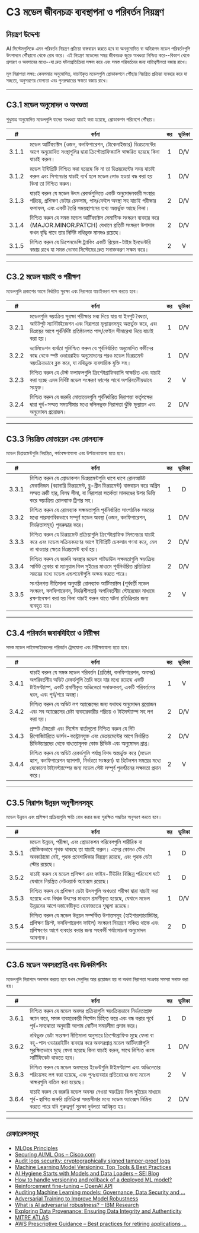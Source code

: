# C3 মডেল জীবনচক্র ব্যবস্থাপনা ও পরিবর্তন নিয়ন্ত্রণ

## নিয়ন্ত্রণ উদ্দেশ্য

AI সিস্টেমগুলিকে এমন পরিবর্তন নিয়ন্ত্রণ প্রক্রিয়া বাস্তবায়ন করতে হবে যা অননুমোদিত বা অনিরাপদ মডেল পরিবর্তনগুলি উৎপাদনে পৌঁছানো থেকে রোধ করে। এই নিয়ন্ত্রণ মডেলের সমগ্র জীবনচক্র জুড়ে অখণ্ডতা নিশ্চিত করে--বিকাশ থেকে প্রসারণ ও অবসানের মধ্যে--যা দ্রুত ঘটনাপ্রতিক্রিয়া সক্ষম করে এবং সমস্ত পরিবর্তনের জন্য দায়িত্বশীলতা বজায় রাখে।

মূল নিরাপত্তা লক্ষ্য: কেবলমাত্র অনুমোদিত, যাচাইকৃত মডেলগুলি প্রোডাকশনে পৌঁছায় নিয়ন্ত্রিত প্রক্রিয়া ব্যবহার করে যা সচ্ছতা, অনুসরণের যোগ্যতা এবং পুনরুদ্ধারের ক্ষমতা বজায় রাখে।

---

## C3.1 মডেল অনুমোদন ও অখণ্ডতা

শুধুমাত্র অনুমোদিত মডেলগুলি যাদের অখণ্ডতা যাচাই করা হয়েছে, প্রোডাকশন পরিবেশে পৌঁছায়।

|   #   | বর্ণনা                                                                                                                                                                                      | স্তর | ভূমিকা |
| :---: | ------------------------------------------------------------------------------------------------------------------------------------------------------------------------------------------- | :--: | :----: |
| 3.1.1 | মডেল আর্টিফ্যাক্টস (ওজন, কনফিগারেশন, টোকেনাইজার) ডিপ্লয়মেন্টের আগে অনুমোদিত সংস্থাগুলির দ্বারা ক্রিপ্টোগ্রাফিক্যালি স্বাক্ষরিত হয়েছে কিনা যাচাই করুন।                                     |  1   |  D/V   |
| 3.1.2 | মডেল ইন্টিগ্রিটি নিশ্চিত করা হয়েছে কি না তা ডিপ্লয়মেন্টের সময় যাচাই করুন এবং সিগনেচার যাচাই ব্যর্থ হলে মডেল লোড হওয়া বন্ধ করা হয় কিনা তা নিশ্চিত করুন।                                 |  1   |  D/V   |
| 3.1.3 | যাচাই করুন যে মডেল উৎস রেকর্ডগুলিতে একটি অনুমোদনকারী সংস্থার পরিচয়, প্রশিক্ষণ ডেটার চেকসাম, পাস/ফেইল অবস্থা সহ যাচাই পরীক্ষার ফলাফল, এবং একটি তৈরি সময়স্থাপনের তথ্য অন্তর্ভুক্ত আছে কিনা। |  2   |  D/V   |
| 3.1.4 | নিশ্চিত করুন যে সমস্ত মডেল আর্টিফ্যাক্টস সেমান্টিক সংস্করণ ব্যবহার করে (MAJOR.MINOR.PATCH) যেখানে প্রতিটি সংস্করণ উপাদান কখন বৃদ্ধি পাবে তার নির্দিষ্ট নথিভুক্ত মানদণ্ড রয়েছে।             |  2   |  D/V   |
| 3.1.5 | নিশ্চিত করুন যে ডিপেনডেন্সি ট্র্যাকিং একটি রিয়েল-টাইম ইনভেন্টরি বজায় রাখে যা সমস্ত ভোক্তা সিস্টেমের দ্রুত সনাক্তকরণ সক্ষম করে।                                                            |  2   |   V    |

---

## C3.2 মডেল যাচাই ও পরীক্ষণ

মডেলগুলি প্রকাশের আগে নির্ধারিত সুরক্ষা এবং নিরাপত্তা যাচাইকরণ পাস করতে হবে।

|   #   | বর্ণনা                                                                                                                                                                                                                        | স্তর | ভূমিকা |
| :---: | ----------------------------------------------------------------------------------------------------------------------------------------------------------------------------------------------------------------------------- | :--: | :----: |
| 3.2.1 | মডেলগুলি স্বয়ংক্রিয় সুরক্ষা পরীক্ষার মধ্য দিয়ে যায় যা ইনপুট বৈধতা, আউটপুট স্যানিটাইজেশন এবং নিরাপত্তা মূল্যায়নসমূহ অন্তর্ভুক্ত করে, এবং ডিপ্লয়ের আগে পূর্বনির্দিষ্ট প্রতিষ্ঠানগত পাস/ফেইল সীমারেখা নিয়ে যাচাই করা হয়। |  1   |  D/V   |
| 3.2.2 | ভ্যালিডেশন ব্যর্থতা সুনিশ্চিত করুন যে পূর্বনির্ধারিত অনুমোদিত কর্মীদের কাছ থেকে স্পষ্ট ওভাররাইড অনুমোদনের পরও মডেল ডিপ্লয়মেন্ট স্বয়ংক্রিয়ভাবে ব্লক করে, যা নথিভুক্ত ব্যবসায়িক যুক্তি সহ।                                  |  1   |  D/V   |
| 3.2.3 | নিশ্চিত করুন যে টেস্ট ফলাফলগুলি ক্রিপ্টোগ্রাফিক্যালি স্বাক্ষরিত এবং যাচাই করা হচ্ছে এমন নির্দিষ্ট মডেল সংস্করণ হ্যাশের সাথে অপরিবর্তনীয়ভাবে সংযুক্ত।                                                                         |  2   |   V    |
| 3.2.4 | নিশ্চিত করুন যে জরুরি মোতায়েনগুলি পূর্বনির্ধারিত নিরাপত্তা কর্তৃপক্ষের দ্বারা পূর্ব-সম্মত সময়সীমার মধ্যে দলিলভুক্ত নিরাপত্তা ঝুঁকি মূল্যায়ন এবং অনুমোদন প্রয়োজন।                                                          |  2   |  D/V   |

---

## C3.3 নিয়ন্ত্রিত মোতায়েন এবং রোলব্যাক

মডেল ডিপ্লয়মেন্টগুলি নিয়ন্ত্রিত, পর্যবেক্ষণযোগ্য এবং উল্টানোযোগ্য হতে হবে।

|   #   | বর্ণনা                                                                                                                                                                                                                                                     | স্তর | ভূমিকা |
| :---: | ---------------------------------------------------------------------------------------------------------------------------------------------------------------------------------------------------------------------------------------------------------- | :--: | :----: |
| 3.3.1 | নিশ্চিত করুন যে প্রোডাকশন ডিপ্লয়মেন্টগুলি ধাপে ধাপে রোলআউট মেকানিজম (ক্যানারি ডিপ্লয়মেন্ট, ব্লু-গ্রীন ডিপ্লয়মেন্ট) বাস্তবায়ন করে অগ্রিম সম্মত ত্রুটি হার, বিলম্ব সীমা, বা নিরাপত্তা সতর্কতা মানদণ্ডের উপর ভিত্তি করে স্বয়ংক্রিয় রোলব্যাক ট্রিগার সহ। |  1   |   D    |
| 3.3.2 | নিশ্চিত করুন যে রোলব্যাক সক্ষমতাগুলি পূর্বনির্ধারিত সাংগঠনিক সময়ের মধ্যে পারমাণবিকভাবে সম্পূর্ণ মডেল অবস্থা (ওজন, কনফিগারেশন, নির্ভরতাসমূহ) পুনরুদ্ধার করে।                                                                                               |  1   |  D/V   |
| 3.3.3 | নিশ্চিত করুন যে ডিপ্লয়মেন্ট প্রক্রিয়াগুলি ক্রিপ্টোগ্রাফিক সিগনেচার যাচাই করে এবং মডেল সক্রিয়করণের আগে ইন্টিগ্রিটি চেকসাম গণনা করে, মেল না খাওয়ার ক্ষেত্রে ডিপ্লয়মেন্ট ব্যর্থ হয়।                                                                     |  2   |  D/V   |
| 3.3.4 | নিশ্চিত করুন যে জরুরি অবস্থার মডেল শাটডাউন সক্ষমতাগুলি স্বয়ংক্রিয় সার্কিট ব্রেকার বা ম্যানুয়াল কিল সুইচের মাধ্যমে পূর্বনির্ধারিত প্রতিক্রিয়া সময়ের মধ্যে মডেল এন্ডপয়েন্টগুলি অক্ষম করতে পারে।                                                        |  2   |  D/V   |
| 3.3.5 | সংগঠনগত নীতিমালা অনুযায়ী রোলব্যাক আর্টিফ্যাক্টস (পূর্ববর্তী মডেল সংস্করণ, কনফিগারেশন, নির্ভরশীলতা) অপরিবর্তনীয় স্টোরেজের মাধ্যমে রক্ষণাবেক্ষণ করা হয় কিনা যাচাই করুন যাতে ঘটনা প্রতিক্রিয়ার জন্য ব্যবহৃত হয়।                                          |  2   |   V    |

---

## C3.4 পরিবর্তন জবাবদিহিতা ও নিরীক্ষা

সমস্ত মডেল লাইফসাইকেলের পরিবর্তন ট্রেসযোগ্য এবং নিরীক্ষাযোগ্য হতে হবে।

|   #   | বর্ণনা                                                                                                                                                                                                                    | স্তর | ভূমিকা |
| :---: | ------------------------------------------------------------------------------------------------------------------------------------------------------------------------------------------------------------------------- | :--: | :----: |
| 3.4.1 | যাচাই করুন যে সমস্ত মডেল পরিবর্তন (প্রতিষ্ঠা, কনফিগারেশন, অবসর) অপরিবর্তনীয় অডিট রেকর্ডগুলি তৈরি করে যার মধ্যে রয়েছে একটি টাইমস্ট্যাম্প, একটি প্রমাণীকৃত অভিনেতা সনাক্তকরণ, একটি পরিবর্তনের ধরন, এবং পূর্ব/পরে অবস্থা।  |  1   |   V    |
| 3.4.2 | নিশ্চিত করুন যে অডিট লগ অ্যাক্সেসের জন্য যথাযথ অনুমোদন প্রয়োজন এবং সব অ্যাক্সেসের চেষ্টা ব্যবহারকারীর পরিচয় ও টাইমস্ট্যাম্প সহ লগ করা হয়।                                                                              |  2   |  D/V   |
| 3.4.3 | প্রম্পট টেমপ্লেট এবং সিস্টেম বার্তাগুলো নিশ্চিত করুন যে গিট রিপোজিটরিতে ভার্সন-কন্ট্রোলযুক্ত এবং ডেপ্লয়মেন্টের আগে নির্ধারিত রিভিউয়ারদের থেকে বাধ্যতামূলক কোড রিভিউ এবং অনুমোদন প্রাপ্ত।                                |  2   |  D/V   |
| 3.4.4 | নিশ্চিত করুন যে অডিট রেকর্ডগুলি পর্যাপ্ত বিশদ অন্তর্ভুক্ত করে (মডেল হ্যাশ, কনফিগারেশন স্ন্যাপশট, নির্ভরতা সংস্করণ) যা রিটেনশন সময়ের মধ্যে যেকোনো টাইমস্ট্যাম্পের জন্য মডেল স্টেট সম্পূর্ণ পুনর্গঠনের সক্ষমতা প্রদান করে। |  2   |   V    |

---

## C3.5 নিরাপদ উন্নয়ন অনুশীলনসমূহ

মডেল উন্নয়ন এবং প্রশিক্ষণ প্রক্রিয়াগুলি ক্ষতি রোধ করার জন্য সুরক্ষিত পদ্ধতির অনুসরণ করতে হবে।

|   #   | বর্ণনা                                                                                                                                                                                                               | স্তর | ভূমিকা |
| :---: | -------------------------------------------------------------------------------------------------------------------------------------------------------------------------------------------------------------------- | :--: | :----: |
| 3.5.1 | মডেল উন্নয়ন, পরীক্ষা, এবং প্রোডাকশন পরিবেশগুলি শারীরিক বা যৌক্তিকভাবে পৃথক থাকছে তা যাচাই করুন। এদের কোনও যৌথ অবকাঠামো নেই, পৃথক প্রবেশাধিকার নিয়ন্ত্রণ রয়েছে, এবং পৃথক ডেটা স্টোর রয়েছে।                        |  1   |   D    |
| 3.5.2 | যাচাই করুন যে মডেল প্রশিক্ষণ এবং ফাইন-টিউনিং বিচ্ছিন্ন পরিবেশে ঘটে যেখানে নিয়ন্ত্রিত নেটওয়ার্ক অ্যাক্সেস রয়েছে।                                                                                                    |  1   |   D    |
| 3.5.3 | নিশ্চিত করুন যে প্রশিক্ষণ ডেটা উৎসগুলি অখণ্ডতা পরীক্ষা দ্বারা যাচাই করা হয়েছে এবং বিশ্বস্ত উৎসের মাধ্যমে প্রমাণীকৃত হয়েছে, যেখানে মডেল উন্নয়নের আগে দস্তাবেজীকৃত হেফাজতের শৃঙ্খলা রয়েছে।                         |  1   |  D/V   |
| 3.5.4 | নিশ্চিত করুন যে মডেল উন্নয়ন সম্পর্কিত উপাত্তসমূহ (হাইপারপ্যারামিটার, প্রশিক্ষণ স্ক্রিপ্ট, কনফিগারেশন ফাইল) সংস্করণ নিয়ন্ত্রণে সঞ্চিত থাকে এবং প্রশিক্ষণের আগে ব্যবহার করার জন্য সহকর্মী পর্যালোচনা অনুমোদন আবশ্যক। |  2   |   D    |

---

## C3.6 মডেল অবসরপ্রাপ্তি এবং ডিকমিশনিং

মডেলগুলি নিরাপদে অবসান করতে হবে যখন সেগুলির আর প্রয়োজন হয় না অথবা নিরাপত্তা সংক্রান্ত সমস্যা সনাক্ত করা হয়।

|   #   | বর্ণনা                                                                                                                                                                                                                        | স্তর | ভূমিকা |
| :---: | ----------------------------------------------------------------------------------------------------------------------------------------------------------------------------------------------------------------------------- | :--: | :----: |
| 3.6.1 | নিশ্চিত করুন যে মডেল অবসর প্রক্রিয়াগুলি স্বয়ংক্রিয়ভাবে নির্ভরতাগ্রাফ স্ক্যান করে, সমস্ত ব্যবহারকারী সিস্টেম চিহ্নিত করে এবং বন্ধ করার পূর্বে পূর্ব-সমঝোতা অনুযায়ী আগাম নোটিশ সময়সীমা প্রদান করে।                         |  1   |   D    |
| 3.6.2 | নথিভুক্ত ডেটা সংরক্ষণ নীতিমালা অনুসারে ক্রিপ্টোগ্রাফিক মুছে ফেলা বা বহু-পাস ওভাররাইটিং ব্যবহার করে অবসরপ্রাপ্ত মডেল আর্টিফ্যাক্টগুলি সুরক্ষিতভাবে মুছে ফেলা হয়েছে কিনা যাচাই করুন, সাথে নিশ্চিত ধ্বংস সার্টিফিকেট থাকতে হবে। |  1   |  D/V   |
| 3.6.3 | নিশ্চিত করুন যে মডেল অবসরের ইভেন্টগুলি টাইমস্ট্যাম্প এবং অভিনেতার পরিচয়সহ লগ করা হয়েছে, এবং পুনঃব্যবহার প্রতিরোধের জন্য মডেল স্বাক্ষরগুলি বাতিল করা হয়েছে।                                                                 |  2   |   V    |
| 3.6.4 | যাচাই করুন যে জরুরি মডেল অবসর নেওয়া স্বয়ংক্রিয় কিল সুইচের মাধ্যমে পূর্ব-স্থাপিত জরুরি প্রতিক্রিয়া সময়সীমার মধ্যে মডেল অ্যাক্সেস নিষ্ক্রিয় করতে পারে যদি গুরুত্বপূর্ণ সুরক্ষা দুর্বলতা আবিষ্কৃত হয়।                     |  2   |  D/V   |

---

## রেফারেন্সসমূহ

* [MLOps Principles](https://ml-ops.org/content/mlops-principles)
* [Securing AI/ML Ops – Cisco.com](https://sec.cloudapps.cisco.com/security/center/resources/SecuringAIMLOps)
* [Audit logs security: cryptographically signed tamper-proof logs](https://www.cossacklabs.com/blog/audit-logs-security/)
* [Machine Learning Model Versioning: Top Tools & Best Practices](https://lakefs.io/blog/model-versioning/)
* [AI Hygiene Starts with Models and Data Loaders – SEI Blog](https://insights.sei.cmu.edu/documents/6190/AI-Hygiene-Starts-with-Models-and-Data-Loaders_1G0KTRh.pdf)
* [How to handle versioning and rollback of a deployed ML model?](https://learn.microsoft.com/en-au/answers/questions/1845378/how-to-handle-versioning-and-rollback-of-a-deploye)
* [Reinforcement fine-tuning – OpenAI API](https://platform.openai.com/docs/guides/reinforcement-fine-tuning)
* [Auditing Machine Learning models: Governance, Data Security and …](https://www.linkedin.com/pulse/auditing-machine-learning-models-governance-data-security-negrete-yn81f)
* [Adversarial Training to Improve Model Robustness](https://medium.com/%40amit25173/adversarial-training-to-improve-model-robustness-5e285b516713)
* [What is AI adversarial robustness? – IBM Research](https://research.ibm.com/blog/securing-ai-workflows-with-adversarial-robustness)
* [Exploring Data Provenance: Ensuring Data Integrity and Authenticity](https://www.astera.com/type/blog/data-provenance/)
* [MITRE ATLAS](https://atlas.mitre.org/)
* [AWS Prescriptive Guidance – Best practices for retiring applications …](https://docs.aws.amazon.com/pdfs/prescriptive-guidance/latest/migration-app-retirement-best-practices/migration-app-retirement-best-practices.pdf)

